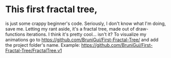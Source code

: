 # This first fractal tree,
is just some crappy beginner's code.
Seriously, I don't know what I'm doing, save me.
Letting my rant aside,
it's a fractal tree, made out of draw-functions iterations.
I think it's pretty cool... isn't it?
To visualize my animations go to https://github.com/BruniGui/First-Fractal-Tree/ and add the project folder's name.
Example: https://github.com/BruniGui/First-Fractal-Tree/FractalTree.v1
